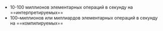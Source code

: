 
- 10-100 миллионов элементарных операций в секунду на ==интерпретируемых==
- 100–миллионов или миллиардов элементарных операций в секунду на ==компилируемых== 
